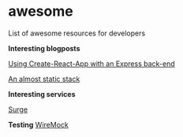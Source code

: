 # awesome
List of awesome resources for developers

__Interesting blogposts__

[Using Create-React-App with an Express back-end](https://www.fullstackreact.com/articles/using-create-react-app-with-a-server/)

[An almost static stack](https://medium.com/superhighfives/an-almost-static-stack-6df0a2791319#.pwyztnn9g)

__Interesting services__

[Surge](http://surge.sh/)

__Testing__
[WireMock](http://wiremock.org/)
